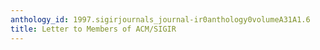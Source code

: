 ```yaml
---
anthology_id: 1997.sigirjournals_journal-ir0anthology0volumeA31A1.6
title: Letter to Members of ACM/SIGIR
---
```

